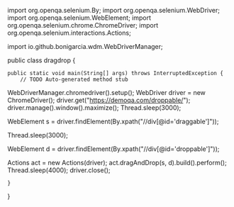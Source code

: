 

import org.openqa.selenium.By;
import org.openqa.selenium.WebDriver;
import org.openqa.selenium.WebElement;
import org.openqa.selenium.chrome.ChromeDriver;
import org.openqa.selenium.interactions.Actions;

import io.github.bonigarcia.wdm.WebDriverManager;

public class dragdrop {

	public static void main(String[] args) throws InterruptedException {
		// TODO Auto-generated method stub
WebDriverManager.chromedriver().setup();
WebDriver driver = new ChromeDriver();
 driver.get("https://demoqa.com/droppable/");
driver.manage().window().maximize();
Thread.sleep(3000);

WebElement s = driver.findElement(By.xpath("//div[@id='draggable']"));

Thread.sleep(3000);

WebElement d = driver.findElement(By.xpath("//div[@id='droppable']"));

Actions act = new Actions(driver);
act.dragAndDrop(s, d).build().perform();
Thread.sleep(4000);
driver.close();

	}

}

